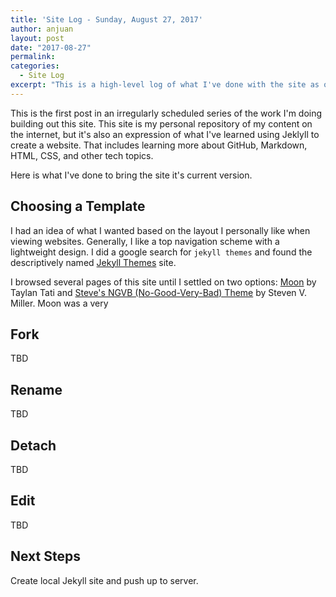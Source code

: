 ```yaml
---
title: 'Site Log - Sunday, August 27, 2017'
author: anjuan
layout: post
date: "2017-08-27"
permalink:
categories:
  - Site Log
excerpt: "This is a high-level log of what I've done with the site as of Sunday, August 27, 2017."
---
```


This is the first post in an irregularly scheduled series of the work I'm doing building out this site. This site is my personal repository of my content on the internet, but it's also an expression of what I've learned using Jeklyll to create a website. That includes learning more about GitHub, Markdown, HTML, CSS, and other tech topics.

Here is what I've done to bring the site it's current version.

## Choosing a Template

I had an idea of what I wanted based on the layout I personally like when viewing websites. Generally, I like a top navigation scheme with a lightweight design. I did a google search for `jekyll themes` and found the descriptively named [Jekyll Themes](http://jekyllthemes.org/) site.

I browsed several pages of this site until I settled on two options: [Moon](http://jekyllthemes.org/themes/moon/) by Taylan Tati and [Steve's NGVB (No-Good-Very-Bad) Theme](http://jekyllthemes.org/themes/svm-ngvb/) by Steven V. Miller. Moon was a very 

## Fork

TBD

## Rename

TBD

## Detach

TBD

## Edit

TBD

## Next Steps

Create local Jekyll site and push up to server.
